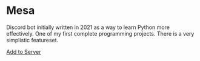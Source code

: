 # Mesa

Discord bot initially written in 2021 as a way to learn Python more effectively. One of my first complete programming projects. There is a very simplistic featureset.

[Add to Server](https://discord.com/api/oauth2/authorize?client_id=814205720547295294&permissions=8&scope=applications.commands%20bot)
